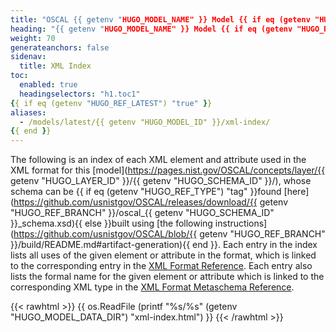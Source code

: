 ```yaml
---
title: "OSCAL {{ getenv "HUGO_MODEL_NAME" }} Model {{ if eq (getenv "HUGO_REF_VERSION") "develop" }}Development Snapshot{{ else }}{{ getenv "HUGO_ORIGINAL_VERSION" }}{{ end }} XML Format Index"
heading: "{{ getenv "HUGO_MODEL_NAME" }} Model {{ if eq (getenv "HUGO_REF_VERSION") "develop" }}Development Snapshot{{ else }}{{ getenv "HUGO_ORIGINAL_VERSION" }}{{ end }} XML Format Index"
weight: 70
generateanchors: false
sidenav:
  title: XML Index
toc:
  enabled: true
  headingselectors: "h1.toc1"
{{ if eq (getenv "HUGO_REF_LATEST") "true" }}
aliases:
  - /models/latest/{{ getenv "HUGO_MODEL_ID" }}/xml-index/
{{ end }}
---
```


The following is an index of each XML element and attribute used in the XML format for this [model](https://pages.nist.gov/OSCAL/concepts/layer/{{ getenv "HUGO_LAYER_ID" }}/{{ getenv "HUGO_SCHEMA_ID" }}/),
whose schema can be {{ if eq (getenv "HUGO_REF_TYPE") "tag" }}found [here](https://github.com/usnistgov/OSCAL/releases/download/{{ getenv "HUGO_REF_BRANCH" }}/oscal_{{ getenv "HUGO_SCHEMA_ID" }}_schema.xsd){{ else }}built using [the following instructions](https://github.com/usnistgov/OSCAL/blob/{{ getenv "HUGO_REF_BRANCH" }}/build/README.md#artifact-generation){{ end }}.
Each entry in the index lists all uses of the given element or attribute in the format, which is linked to the corresponding entry in the [XML Format Reference](../xml-reference/).
Each entry also lists the formal name for the given element or attribute which is linked to the corresponding XML type in the [XML Format Metaschema Reference](../xml-definitions/).

{{< rawhtml >}}
{{ os.ReadFile (printf "%s/%s" (getenv "HUGO_MODEL_DATA_DIR") "xml-index.html") }}
{{< /rawhtml >}}